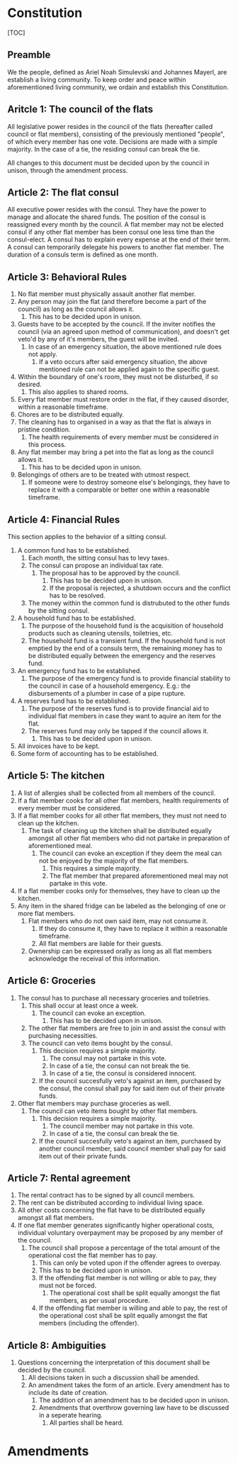 # Constitution

[TOC]

## Preamble

We the people, defined as Ariel Noah Simulevski and Johannes Mayerl, are establish a living community. To keep order and peace within aforementioned living community, we ordain and establish this Constitution.

## Aritcle 1: The council of the flats

All legislative power resides in the council of the flats (hereafter called council or flat members), consisting of the previously mentioned "people", of which every member has one vote. Decisions are made with a simple majority. In the case of a tie, the residing consul can break the tie.

All changes to this document must be decided upon by the council in unison, through the amendment process.

## Article 2: The flat consul

All executive power resides with the consul. They have the power to manage and allocate the shared funds. The position of the consul is reassigned every month by the council. A flat member may not be elected consul if any other flat member has been consul one less time than the consul-elect. A consul has to explain every expense at the end of their term. A consul can temporarily delegate his powers to another flat member. The duration of a consuls term is defined as one month.

## Article 3: Behavioral Rules

1. No flat member must physically assault another flat member.
2. Any person may join the flat (and therefore become a part of the council) as long as the council allows it.
   1. This has to be decided upon in unison.
3. Guests have to be accepted by the council. If the inviter notifies the council (via an agreed upon method of communication), and doesn't get veto'd by any of it's members, the guest will be invited.
   1. In case of an emergency situation, the above mentioned rule does not apply.
      1. If a veto occurs after said emergency situation, the above mentioned rule can not be applied again to the specific guest.
4. Within the boundary of one's room, they must not be disturbed, if so desired.
   1. This also applies to shared rooms.
5. Every flat member must restore order in the flat, if they caused disorder, within a reasonable timeframe.
6. Chores are to be distributed equally.
7. The cleaning has to organised in a way as that the flat is always in pristine condition.
   1. The health requirements of every member must be considered in this process.
8. Any flat member may bring a pet into the flat as long as the council allows it.
   1. This has to be decided upon in unison.
9. Belongings of others are to be treated with utmost respect.
   1. If someone were to destroy someone else's belongings, they have to replace it with a comparable or better one within a reasonable timeframe.

## Article 4: Financial Rules

This section applies to the behavior of a sitting consul.

1. A common fund has to be established.
   1. Each month, the sitting consul has to levy taxes.
   2. The consul can propose an individual tax rate.
      1. The proposal has to be approved by the council.
         1. This has to be decided upon in unison.
         2. If the proposal is rejected, a shutdown occurs and the conflict has to be resolved.
   3. The money within the common fund is distrubuted to the other funds by the sitting consul.
2. A household fund has to be established.
   1. The purpose of the household fund is the acquisition of household products such as cleaning utensils, toiletries, etc.
   2. The household fund is a transient fund. If the household fund is not emptied by the end of a consuls term, the remaining money has to be distributed equally between the emergency and the reserves fund.
3. An emergency fund has to be established.
   1. The purpose of the emergency fund is to provide financial stability to the council in case of a household emergency. E.g.: the disbursements of a plumber in case of a pipe rupture.
4. A reserves fund has to be established.
   1. The purpose of the reserves fund is to provide financial aid to individual flat members in case they want to aquire an item for the flat.
   2. The reserves fund may only be tapped if the council allows it.
      1. This has to be decided upon in unison.
5. All invoices have to be kept.
6. Some form of accounting has to be established.

## Article 5: The kitchen

1. A list of allergies shall be collected from all members of the council.
2. If a flat member cooks for all other flat members, health requirements of every member must be considered.
3. If a flat member cooks for all other flat members, they must not need to clean up the kitchen.
   1. The task of cleaning up the kitchen shall be distributed equally amongst all other flat members who did not partake in preparation of aforementioned meal.
      1. The council can evoke an exception if they deem the meal can not be enjoyed by the majority of the flat members.
         1. This requires a simple majority.
         2. The flat member that prepared aforementioned meal may not partake in this vote.
4. If a flat member cooks only for themselves, they have to clean up the kitchen.
5. Any item in the shared fridge can be labeled as the belonging of one or more flat members.
   1. Flat members who do not own said item, may not consume it.
      1. If they do consume it, they have to replace it within a reasonable timeframe.
      2. All flat members are liable for their guests.
   2. Ownership can be expressed orally as long as all flat members acknowledge the receival of this information.

## Article 6: Groceries 

1. The consul has to purchase all necessary groceries and toiletries.
   1. This shall occur at least once a week.
      1. The council can evoke an exception.
         1. This has to be decided upon in unison.
   2. The other flat members are free to join in and assist the consul with purchasing necessities.
   3. The council can veto items bought by the consul.
      1. This decision requires a simple majority.
         1. The consul may not partake in this vote.
         2. In case of a tie, the consul can not break the tie.
         3. In case of a tie, the consul is considered innocent.
      2. If the council succesfully veto's against an item, purchased by the consul, the consul shall pay for said item out of their private funds.
2. Other flat members may purchase groceries as well.
   1. The council can veto items bought by other flat members.
      1. This decision requires a simple majority.
         1. The council member may not partake in this vote.
         2. In case of a tie, the consul can break the tie.
      2. If the council succesfully veto's against an item, purchased by another council member, said council member shall pay for said item out of their private funds.

## Article 7: Rental agreement

1. The rental contract has to be signed by all council members.
2. The rent can be distributed according to individual living space.
3. All other costs concerning the flat have to be distributed equally amongst all flat members.
4. If one flat member generates significantly higher operational costs, individual voluntary overpayment may be proposed by any member of the council.
   1. The council shall propose a percentage of the total amount of the operational cost the flat member has to pay.
      1. This can only be voted upon if the offender agrees to overpay.
      2. This has to be decided upon in unison.
      3. If the offending flat member is not willing or able to pay, they must not be forced.
         1. The operational cost shall be split equally amongst the flat members, as per usual procedure.
      4. If the offending flat member is willing and able to pay, the rest of the operational cost shall be split equally amongst the flat members (including the offender).

## Article 8: Ambiguities

1. Questions concerning the interpretation of this document shall be decided by the council. 
   1. All decisions taken in such a discussion shall be amended. 
   2. An amendment takes the form of an article. Every amendment has to include its date of creation. 
      1. The addition of an amendment has to be decided upon in unison.
      2. Amendments that overthrow governing law have to be discussed in a seperate hearing.
          1. All parties shall be heard.

# Amendments